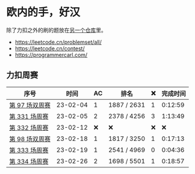 # 欧内的手，好汉

除了力扣之外的刷的题放在[另一个仓库](https://github.com/mancuoj/fuck-algorithms)里。

- https://leetcode.cn/problemset/all/
- https://leetcode.cn/contest/
- https://programmercarl.com/


## 力扣周赛

| 序号                                                               | 时间     | AC  | 排名        | ❌   | 完成时间 |
| ------------------------------------------------------------------ | -------- | --- | ----------- | --- | -------- |
| [第 97 场双周赛](https://leetcode.cn/contest/biweekly-contest-97/) | 23-02-04 | 1   | 1887 / 2631 | 1   | 0:12:59  |
| [第 331 场周赛](https://leetcode.cn/contest/weekly-contest-331/)   | 23-02-05 | 2   | 2378 / 4256 | 3   | 1:13:49  |
| [第 332 场周赛](https://leetcode.cn/contest/weekly-contest-332/)   | 23-02-12 | ❌   | ❌           | ❌   | ❌        |
| [第 98 场双周赛](https://leetcode.cn/contest/biweekly-contest-98)  | 23-02-18 | 1   | 1817 / 3250 | 1   | 0:17:13  |
| [第 333 场周赛](https://leetcode.cn/contest/weekly-contest-333/)   | 23-02-19 | 1   | 2541 / 4969 | 0   | 0:04:36  |
| [第 334 场周赛](https://leetcode.cn/contest/weekly-contest-334/)   | 23-02-26 | 2   | 1698 / 5501 | 1   | 0:18:57  |


